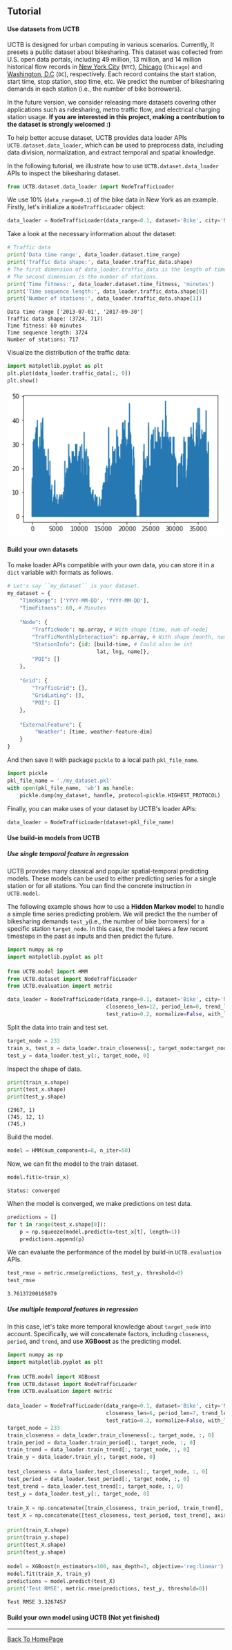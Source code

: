 
## Tutorial

#### Use datasets from UCTB

UCTB is designed for urban computing in various scenarios. Currently, It presets a public dataset about bikesharing. This dataset was collected from U.S. open data portals, including 49 million, 13 million, and 14 million historical flow records in [New York City](https://www.citibikenyc.com/system-data) (``NYC``), [Chicago](https://www.divvybikes.com/system-data) (``Chicago``) and [Washington, D.C](https://www.capitalbikeshare.com/system-data) (``DC``), respectively. Each record contains the start station, start time, stop station, stop time, etc. We predict the number of bikesharing demands in each station (i.e., the number of bike borrowers).

In the future version, we consider releasing more datasets covering other applications such as ridesharing, metro traffic flow, and electrical charging station usage. **If you are interested in this project, making a contribution to the dataset is strongly welcomed :)** 

To help better accuse dataset, UCTB provides data loader APIs ``UCTB.dataset.data_loader``, which can be used to preprocess data, including data division, normalization, and extract temporal and spatial knowledge. 

In the following tutorial, we illustrate how to use ``UCTB.dataset.data_loader`` APIs to inspect the bikesharing dataset.


```python
from UCTB.dataset.data_loader import NodeTrafficLoader
```

We use 10% (``data_range=0.1``) of the bike data in New York as an example. Firstly, let's initialize a ``NodeTrafficLoader`` object:


```python
data_loader = NodeTrafficLoader(data_range=0.1, dataset='Bike', city='NYC')
```

Take a look at the necessary information about the dataset:


```python
# Traffic data 
print('Data time range', data_loader.dataset.time_range)
print('Traffic data shape:', data_loader.traffic_data.shape)
# The first dimension of data_loader.traffic_data is the length of time-sequence.
# The second dimension is the number of stations.
print('Time fitness:', data_loader.dataset.time_fitness, 'minutes')
print('Time sequence length:', data_loader.traffic_data.shape[0])
print('Number of stations:', data_loader.traffic_data.shape[1])
```

    Data time range ['2013-07-01', '2017-09-30']
    Traffic data shape: (3724, 717)
    Time fitness: 60 minutes
    Time sequence length: 3724
    Number of stations: 717


Visualize the distribution of the traffic data:


```python
import matplotlib.pyplot as plt
plt.plot(data_loader.traffic_data[:, 0])
plt.show()
```


![png](src/image/toturial_p1_dataplot.png)


#### Build your own datasets

To make loader APIs compatible with your own data, you can store it in a ``dict`` variable with formats as follows.


```python
# Let's say ``my_dataset`` is your dataset.
my_dataset = {
    "TimeRange": ['YYYY-MM-DD', 'YYYY-MM-DD'],
    "TimeFitness": 60, # Minutes
    
    "Node": {
        "TrafficNode": np.array, # With shape [time, num-of-node]
        "TrafficMonthlyInteraction": np.array, # With shape [month, num-of-node. num-of-node]
        "StationInfo": {id: [build-time, # Could also be int
                             lat, lng, name]},
        "POI": []
    },

    "Grid": {
        "TrafficGrid": [],
        "GridLatLng": [],
        "POI": []
    },

    "ExternalFeature": {
         "Weather": [time, weather-feature-dim]
    }
}
```

And then save it with package ``pickle`` to a local path ``pkl_file_name``.


```python
import pickle
pkl_file_name = './my_dataset.pkl'  
with open(pkl_file_name, 'wb') as handle:
    pickle.dump(my_dataset, handle, protocol=pickle.HIGHEST_PROTOCOL)
```

Finally, you can make uses of your dataset by UCTB's loader APIs:


```python
data_loader = NodeTrafficLoader(dataset=pkl_file_name)
```

#### Use build-in models from UCTB

##### Use single temporal feature in regression

UCTB provides many classical and popular spatial-temporal predicting models. These models can be used to either predicting series for a single station or for all stations. You can find the concrete instruction in ``UCTB.model``.

The following example shows how to use a **Hidden Markov model** to handle a simple time series predicting problem. We will predict the the number of bikesharing demands ``test_y``(i.e., the number of bike borrowers) for a specific station ``target_node``. In this case, the model takes a few recent timesteps in the past as inputs and then predict the future.


```python
import numpy as np
import matplotlib.pyplot as plt

from UCTB.model import HMM
from UCTB.dataset import NodeTrafficLoader
from UCTB.evaluation import metric
```


```python
data_loader = NodeTrafficLoader(data_range=0.1, dataset='Bike', city='NYC',
                                closeness_len=12, period_len=0, trend_len=0,
                                test_ratio=0.2, normalize=False, with_lm=False, with_tpe=False)
```

Split the data into train and test set.


```python
target_node = 233
train_x, test_x = data_loader.train_closeness[:, target_node:target_node+1, -1, 0], data_loader.test_closeness[:, target_node, :, :]
test_y = data_loader.test_y[:, target_node, 0]
```

Inspect the shape of data.


```python
print(train_x.shape)
print(test_x.shape)
print(test_y.shape)
```

    (2967, 1)
    (745, 12, 1)
    (745,)


Build the model.


```python
model = HMM(num_components=8, n_iter=50)
```

Now, we can fit the model to the train dataset.


```python
model.fit(x=train_x)
```

    Status: converged


When the model is converged, we make predictions on test data.


```python
predictions = []
for t in range(test_x.shape[0]):
    p = np.squeeze(model.predict(x=test_x[t], length=1))
    predictions.append(p)
```

We can evaluate the performance of the model by build-in ``UCTB.evaluation`` APIs.


```python
test_rmse = metric.rmse(predictions, test_y, threshold=0)
test_rmse
```


    3.76137200105079

##### Use multiple temporal features in regression

In this case, let's take more temporal knowledge about ``target_node`` into account. Specifically, we will concatenate factors, including ``closeness``, ``period``, and ``trend``, and use **XGBoost** as the predicting model.


```python
import numpy as np
import matplotlib.pyplot as plt

from UCTB.model import XGBoost
from UCTB.dataset import NodeTrafficLoader
from UCTB.evaluation import metric

data_loader = NodeTrafficLoader(data_range=0.1, dataset='Bike', city='NYC',
                                closeness_len=6, period_len=7, trend_len=4,
                                test_ratio=0.2, normalize=False, with_lm=False, with_tpe=False)
target_node = 233
train_closeness = data_loader.train_closeness[:, target_node, :, 0]
train_period = data_loader.train_period[:, target_node, :, 0]
train_trend = data_loader.train_trend[:, target_node, :, 0]
train_y = data_loader.train_y[:, target_node, 0]

test_closeness = data_loader.test_closeness[:, target_node, :, 0]
test_period = data_loader.test_period[:, target_node, :, 0]
test_trend = data_loader.test_trend[:, target_node, :, 0]
test_y = data_loader.test_y[:, target_node, 0]

train_X = np.concatenate([train_closeness, train_period, train_trend], axis=-1)
test_X = np.concatenate([test_closeness, test_period, test_trend], axis=-1)

print(train_X.shape)
print(train_y.shape)
print(test_X.shape)
print(test_y.shape)

model = XGBoost(n_estimators=100, max_depth=3, objective='reg:linear')
model.fit(train_X, train_y)
predictions = model.predict(test_X)
print('Test RMSE', metric.rmse(predictions, test_y, threshold=0))
```

    Test RMSE 3.3267457

#### Build your own model using UCTB (Not yet finished)



------

<u>[Back To HomePage](../index.html)</u>

